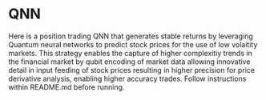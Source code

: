 # QNN
Here is a position trading QNN that generates stable returns by leveraging Quantum neural networks to predict stock prices for the use of low volaitity markets. This strategy enables the capture of higher complexitiy trends in the financial market by qubit encoding of market data allowing innovative detail in input feeding of stock prices resulting in higher precision for price derivative analysis, enabling higher accuracy trades. Follow instructions within README.md before running.
